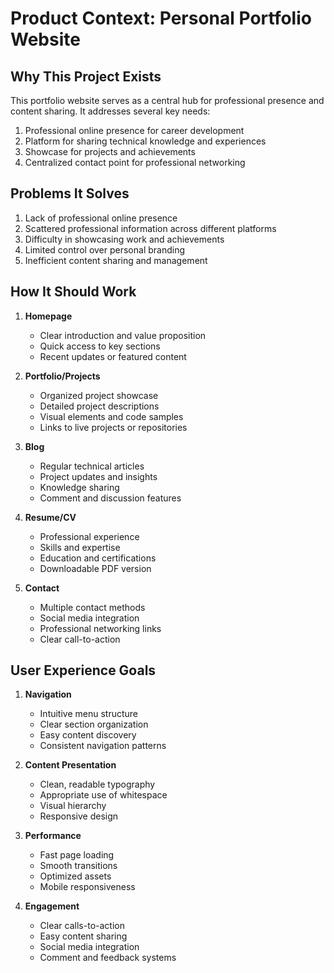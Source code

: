 # Product Context: Personal Portfolio Website

## Why This Project Exists
This portfolio website serves as a central hub for professional presence and content sharing. It addresses several key needs:
1. Professional online presence for career development
2. Platform for sharing technical knowledge and experiences
3. Showcase for projects and achievements
4. Centralized contact point for professional networking

## Problems It Solves
1. Lack of professional online presence
2. Scattered professional information across different platforms
3. Difficulty in showcasing work and achievements
4. Limited control over personal branding
5. Inefficient content sharing and management

## How It Should Work
1. **Homepage**
   - Clear introduction and value proposition
   - Quick access to key sections
   - Recent updates or featured content

2. **Portfolio/Projects**
   - Organized project showcase
   - Detailed project descriptions
   - Visual elements and code samples
   - Links to live projects or repositories

3. **Blog**
   - Regular technical articles
   - Project updates and insights
   - Knowledge sharing
   - Comment and discussion features

4. **Resume/CV**
   - Professional experience
   - Skills and expertise
   - Education and certifications
   - Downloadable PDF version

5. **Contact**
   - Multiple contact methods
   - Social media integration
   - Professional networking links
   - Clear call-to-action

## User Experience Goals
1. **Navigation**
   - Intuitive menu structure
   - Clear section organization
   - Easy content discovery
   - Consistent navigation patterns

2. **Content Presentation**
   - Clean, readable typography
   - Appropriate use of whitespace
   - Visual hierarchy
   - Responsive design

3. **Performance**
   - Fast page loading
   - Smooth transitions
   - Optimized assets
   - Mobile responsiveness

4. **Engagement**
   - Clear calls-to-action
   - Easy content sharing
   - Social media integration
   - Comment and feedback systems 